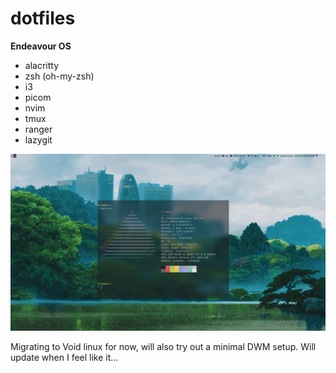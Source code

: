 # dotfiles

**Endeavour OS**

- alacritty
- zsh (oh-my-zsh)
- i3
- picom
- nvim
- tmux
- ranger
- lazygit

![rice](wallpapers/example.png)

Migrating to Void linux for now, will also try out a minimal DWM setup. Will update when I feel like it...
